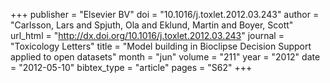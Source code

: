 +++
publisher = "Elsevier BV"
doi = "10.1016/j.toxlet.2012.03.243"
author = "Carlsson, Lars and Spjuth, Ola and Eklund, Martin and Boyer, Scott"
url_html = "http://dx.doi.org/10.1016/j.toxlet.2012.03.243"
journal = "Toxicology Letters"
title = "Model building in Bioclipse Decision Support applied to open datasets"
month = "jun"
volume = "211"
year = "2012"
date = "2012-05-10"
bibtex_type = "article"
pages = "S62"
+++


